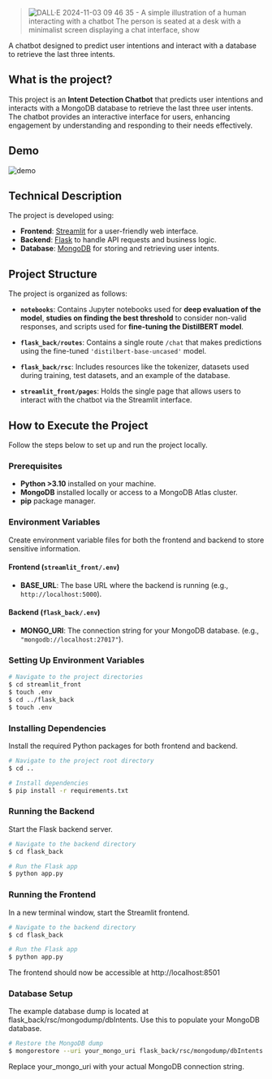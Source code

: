 >![DALL·E 2024-11-03 09 46 35 - A simple illustration of a human interacting with a chatbot  The person is seated at a desk with a minimalist screen displaying a chat interface, show](https://github.com/user-attachments/assets/efa9687a-190d-4894-98ef-7b8c3e6d5e5a)
>
 A chatbot designed to predict user intentions and interact with a database to retrieve the last three intents.
## What is the project?

This project is an **Intent Detection Chatbot** that predicts user intentions and interacts with a MongoDB database to retrieve the last three user intents. The chatbot provides an interactive interface for users, enhancing engagement by understanding and responding to their needs effectively.

## Demo


![demo](https://i.giphy.com/media/v1.Y2lkPTc5MGI3NjExMnNocGYxbnhycGFrdGNqMzZ4aWNtOGt4dWM1OTlqdmpnanZyeWZzMSZlcD12MV9pbnRlcm5hbF9naWZfYnlfaWQmY3Q9Zw/gVe9Z1bTD7OTSk569b/giphy.gif)



## Technical Description

The project is developed using:

- **Frontend**: [Streamlit](https://streamlit.io/) for a user-friendly web interface.
- **Backend**: [Flask](https://flask.palletsprojects.com/) to handle API requests and business logic.
- **Database**: [MongoDB](https://www.mongodb.com/) for storing and retrieving user intents.

## Project Structure

The project is organized as follows:

- **`notebooks`**: Contains Jupyter notebooks used for **deep evaluation of the model**, **studies on finding the best threshold** to consider non-valid responses, and scripts used for **fine-tuning the DistilBERT model**.

- **`flask_back/routes`**: Contains a single route `/chat` that makes predictions using the fine-tuned `'distilbert-base-uncased'` model.

- **`flask_back/rsc`**: Includes resources like the tokenizer, datasets used during training, test datasets, and an example of the database.

- **`streamlit_front/pages`**: Holds the single page that allows users to interact with the chatbot via the Streamlit interface.

## How to Execute the Project

Follow the steps below to set up and run the project locally.

### Prerequisites

- **Python >3.10** installed on your machine.
- **MongoDB** installed locally or access to a MongoDB Atlas cluster.
- **pip** package manager.

### Environment Variables

Create environment variable files for both the frontend and backend to store sensitive information.

#### Frontend (`streamlit_front/.env`)

- **BASE_URL**: The base URL where the backend is running (e.g., `http://localhost:5000`).

#### Backend (`flask_back/.env`)

- **MONGO_URI**: The connection string for your MongoDB database. (e.g., `"mongodb://localhost:27017"`).

### Setting Up Environment Variables

```bash
# Navigate to the project directories
$ cd streamlit_front
$ touch .env
$ cd ../flask_back
$ touch .env
```



### Installing Dependencies
Install the required Python packages for both frontend and backend.

```bash
# Navigate to the project root directory
$ cd ..

# Install dependencies
$ pip install -r requirements.txt
```

### Running the Backend
Start the Flask backend server.

```bash
# Navigate to the backend directory
$ cd flask_back

# Run the Flask app
$ python app.py
```

### Running the Frontend
In a new terminal window, start the Streamlit frontend.

```bash
# Navigate to the backend directory
$ cd flask_back

# Run the Flask app
$ python app.py
```
The frontend should now be accessible at http://localhost:8501

### Database Setup
The example database dump is located at flask_back/rsc/mongodump/dbIntents. Use this to populate your MongoDB database.

```bash
# Restore the MongoDB dump
$ mongorestore --uri your_mongo_uri flask_back/rsc/mongodump/dbIntents
```
Replace your_mongo_uri with your actual MongoDB connection string.


